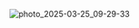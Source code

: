 ![photo_2025-03-25_09-29-33](https://github.com/user-attachments/assets/a9ae9b3e-0a39-446a-b400-42012bd773a6)
